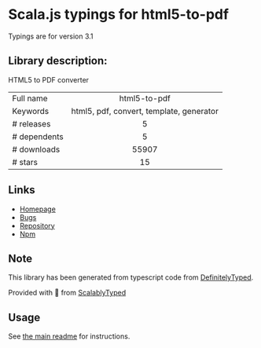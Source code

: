 
# Scala.js typings for html5-to-pdf

Typings are for version 3.1

## Library description:
HTML5 to PDF converter

|                    |                 |
| ------------------ | :-------------: |
| Full name          | html5-to-pdf |
| Keywords           | html5, pdf, convert, template, generator |
| # releases         | 5 |
| # dependents       | 5 |
| # downloads        | 55907 |
| # stars            | 15 |

## Links
- [Homepage](https://github.com/peterdemartini/html5-to-pdf)
- [Bugs](https://github.com/peterdemartini/html5-to-pdf/issues)
- [Repository](https://github.com/peterdemartini/html5-to-pdf)
- [Npm](https://www.npmjs.com/package/html5-to-pdf)
    


## Note
This library has been generated from typescript code from [DefinitelyTyped](https://definitelytyped.org).

Provided with :purple_heart: from [ScalablyTyped](https://github.com/oyvindberg/ScalablyTyped)

## Usage
See [the main readme](../../readme.md) for instructions.


